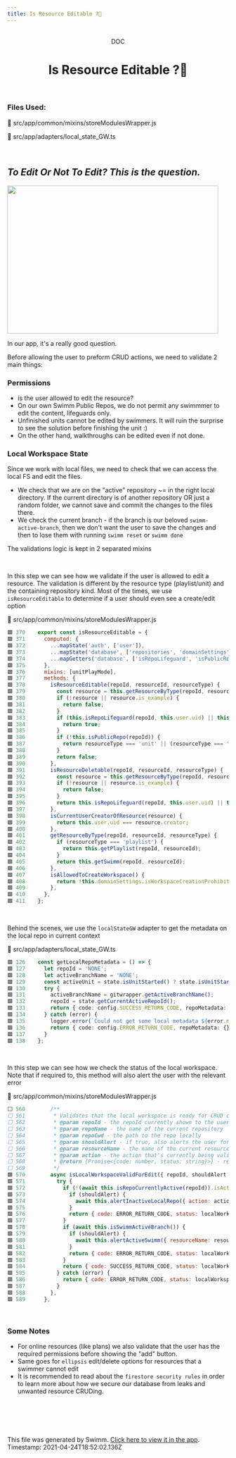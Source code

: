 ```yaml
---
title: Is Resource Editable ?🤔
---
```


<div align="center">    <br/>    <div>DOC</div>    <h1>Is Resource Editable ?🤔</h1>    <br/>  </div>

### Files Used:
📄 src/app/common/mixins/storeModulesWrapper.js

📄 src/app/adapters/local_state_GW.ts


<br/>

## *To Edit Or Not To Edit? This is the question.*

<img src="https://media.giphy.com/media/l4hLAnH7GC9XaQkAo/giphy.gif" width="480" height="336" ></img>

In our app, it's a really good question. 

Before allowing the user to preform CRUD actions, we need to validate 2 main things:
 
### Permissions

* is the user allowed to edit the resource?
* On our own Swimm Public Repos, we do not permit any swimmmer to edit the content, lifeguards only.
* Unfinished units cannot be edited by swimmers. It will ruin the surprise to see the solution before finishing the unit :)
* On the other hand, walkthroughs can be edited even if not done.

 ### Local Workspace State

Since we work with local files, we need to check that we can access the local FS and edit the files.
* We check that we are on the "active" repository ~= in the right local directory. If the current directory is of another repository OR just a random folder, we cannot save and commit the changes to the files there.
* We check the current branch - if the branch is our beloved `swimm-active-branch`, then we don't want the user to save the changes and then to lose them with running `swimm reset` or `swimm done` 

The validations logic is kept in 2 separated mixins 


<br/>

In this step we can see how we validate if the user is allowed to edit a resource. The validation is different by the resource type (playlist/unit) and the containing repository kind.
Most of the times, we use `isResourceEditable` to determine if a user should even see a create/edit option

<div>    📄 src/app/common/mixins/storeModulesWrapper.js  </div>

```js
🟩 370    export const isResourceEditable = {
🟩 371      computed: {
🟩 372        ...mapState('auth', ['user']),
🟩 373        ...mapState('database', ['repositories', 'domainSettings']),
🟩 374        ...mapGetters('database', ['isRepoLifeguard', 'isPublicRepo', 'getSwimmStatus', 'getPlaylistStatus', 'getSwimm', 'getPlaylist']),
🟩 375      },
🟩 376      mixins: [unitPlayMode],
🟩 377      methods: {
🟩 378        isResourceEditable(repoId, resourceId, resourceType) {
🟩 379          const resource = this.getResourceByType(repoId, resourceId, resourceType);
🟩 380          if (!resource || resource.is_example) {
🟩 381            return false;
🟩 382          }
🟩 383          if (this.isRepoLifeguard(repoId, this.user.uid) || this.isCurrentUserCreatorOfResource(resource)) {
🟩 384            return true;
🟩 385          }
🟩 386          if (!this.isPublicRepo(repoId)) {
🟩 387            return resourceType === 'unit' || (resourceType === 'playlist' && this.getPlaylistStatus(repoId, this.user.uid, resourceId));
🟩 388          }
🟩 389          return false;
🟩 390        },
🟩 391        isResourceDeletable(repoId, resourceId, resourceType) {
🟩 392          const resource = this.getResourceByType(repoId, resourceId, resourceType);
🟩 393          if (!resource || resource.is_example) {
🟩 394            return false;
🟩 395          }
🟩 396          return this.isRepoLifeguard(repoId, this.user.uid) || this.isCurrentUserCreatorOfResource(resource);
🟩 397        },
🟩 398        isCurrentUserCreatorOfResource(resource) {
🟩 399          return this.user.uid === resource.creator;
🟩 400        },
🟩 401        getResourceByType(repoId, resourceId, resourceType) {
🟩 402          if (resourceType === 'playlist') {
🟩 403            return this.getPlaylist(repoId, resourceId);
🟩 404          }
🟩 405          return this.getSwimm(repoId, resourceId);
🟩 406        },
🟩 407        isAllowedToCreateWorkspace() {
🟩 408          return !this.domainSettings.isWorkspaceCreationProhibited;
🟩 409        },
🟩 410      },
🟩 411    };
```
<br/>

Behind the scenes, we use the `localStateGW` adapter to get the metadata on the local repo in current context

<div>    📄 src/app/adapters/local_state_GW.ts  </div>

```ts
🟩 126    const getLocalRepoMetadata = () => {
🟩 127      let repoId = 'NONE';
🟩 128      let activeBranchName = 'NONE';
🟩 129      const activeUnit = state.isUnitStarted() ? state.isUnitStarted() : 'NONE';
🟩 130      try {
🟩 131        activeBranchName = gitwrapper.getActiveBranchName();
🟩 132        repoId = state.getCurrentActiveRepoId();
🟩 133        return { code: config.SUCCESS_RETURN_CODE, repoMetadata: { repoId: repoId, activeBranchName: activeBranchName, cwd: state.get('cwd'), activeUnit: activeUnit } };
🟩 134      } catch (error) {
🟩 135        logger.error(`Could not get some local metadata ${error.message}`, { service: 'adapter-state-GW' });
🟩 136        return { code: config.ERROR_RETURN_CODE, repoMetadata: {}, error: 'Error occurred while trying to fetch local metadata' };
🟩 137      }
🟩 138    };
```
<br/>

In this step we can see how we check the status of the local workspace.
Note that if required to, this method will also alert the user with the relevant error

<div>    📄 src/app/common/mixins/storeModulesWrapper.js  </div>

```js
⬜ 560        /**
⬜ 561         * Validates that the local workspace is ready for CRUD changes
⬜ 562         * @param repoId - the repoId currently shown to the user
⬜ 563         * @param repoName - the name of the current repository
⬜ 564         * @param repoCwd - the path to the repo locally
⬜ 565         * @param shouldAlert - if true, also alerts the user for the error
⬜ 566         * @param resourceName - the name of the current resource in context
⬜ 567         * @param action - the action that's currently being validated for
⬜ 568         * @return {Promise<{code: number, status: string}>} - returns whether CRUD can be preformed locally and the relevant state of the local state
⬜ 569         */
🟩 570        async isLocalWorkspaceValidForEdit({ repoId, shouldAlert = false, resourceName, action, repoName, repoCwd }) {
🟩 571          try {
🟩 572            if (!(await this.isRepoCurrentlyActive(repoId)).isActive) {
🟩 573              if (shouldAlert) {
🟩 574                await this.alertInactiveLocalRepo({ action: action, anotherCwd: repoCwd, currentRepo: repoName });
🟩 575              }
🟩 576              return { code: ERROR_RETURN_CODE, status: localWorkspaceStatuses.LOCAL_REPO_IS_INACTIVE };
🟩 577            }
🟩 578            if (await this.isSwimmActiveBranch()) {
🟩 579              if (shouldAlert) {
🟩 580                await this.alertActiveSwimm({ resourceName: resourceName, action: action });
🟩 581              }
🟩 582              return { code: ERROR_RETURN_CODE, status: localWorkspaceStatuses.SWIMM_BRANCH_ACTIVE };
🟩 583            }
🟩 584            return { code: SUCCESS_RETURN_CODE, status: localWorkspaceStatuses.LOCAL_WORKSPACE_VALID };
🟩 585          } catch (error) {
🟩 586            return { code: ERROR_RETURN_CODE, status: localWorkspaceStatuses.UNKNOWN_ERROR, errorMessage: error };
🟩 587          }
🟩 588        },
🟩 589      },
```
<br/>

### Some Notes
* For online resources (like plans) we also validate that the user has the required permissions before showing the "add" button. 
* Same goes for `ellipsis` edit/delete options for resources that a swimmer cannot edit
* It is recommended to read about the `firestore security rules` in order to learn more about how we secure our database from leaks and unwanted resource CRUDing.

<br/>

<br/><br/>

This file was generated by Swimm. [Click here to view it in the app](https://swimm.io/link?l=c3dpbW0lM0ElMkYlMkZyZXBvcyUyRnZlZXp2eEN1enBQclJMTFhXRDJFJTJGZG9jcyUyRkZ1eERmM3hzMUxLZmE0RGdPa0dz). Timestamp: 2021-04-24T18:52:02.136Z
